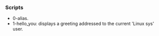 ### Scripts
- 0-alias.
- 1-hello_you: displays a greeting addressed to the current 'Linux sys' user.
